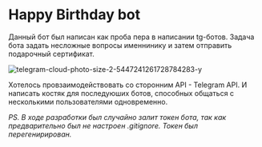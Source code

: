 # Happy Birthday bot

Данный бот был написан как проба пера в написании tg-ботов. 
Задача бота задать несложные вопросы именнинику и затем отправить подарочный сертификат.

![telegram-cloud-photo-size-2-5447241261728784283-y](https://github.com/user-attachments/assets/84afae53-c41f-419e-a465-0447e34a8251)

Хотелось провзаимодействовать со сторонним API - Telegram API. И написать костяк для последуюших ботов, способных общаться с несколькими пользователями одновременно.


*PS. В ходе разработки был случайно залит токен бота, так как предварительно был не настроен .gitignore. Токен был перегенирирован.*
